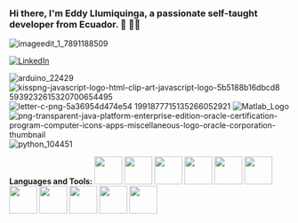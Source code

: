 ### Hi there, I'm Eddy Llumiquinga, a passionate self-taught developer from Ecuador. 👋 👨‍💻
![imageedit_1_7891188509](https://user-images.githubusercontent.com/81939375/113625359-74f3f200-9626-11eb-9002-fd88191d11cd.gif)

<a href="https://www.linkedin.com/in/eddy-llumiquinga-776887ab//" target="_blank"><img alt="LinkedIn" src="https://img.shields.io/badge/linkedin-%230077B5.svg?&style=for-the-badge&logo=linkedin&logoColor=white" /><a/>
  
  
  
 ![arduino_22429](https://user-images.githubusercontent.com/81939375/113629656-598be580-962c-11eb-89f9-20b5d77b329d.png)
![kisspng-javascript-logo-html-clip-art-javascript-logo-5b5188b16dbcd8 5939232615320700654495](https://user-images.githubusercontent.com/81939375/113629660-5a247c00-962c-11eb-9f96-e4b732b01665.jpg)
![letter-c-png-5a36954d474e54 1991877715135266052921](https://user-images.githubusercontent.com/81939375/113629661-5abd1280-962c-11eb-8601-33caadaf85f8.jpg)
![Matlab_Logo](https://user-images.githubusercontent.com/81939375/113629663-5abd1280-962c-11eb-9d62-9a5602c00078.png)
![png-transparent-java-platform-enterprise-edition-oracle-certification-program-computer-icons-apps-miscellaneous-logo-oracle-corporation-thumbnail](https://user-images.githubusercontent.com/81939375/113629666-5abd1280-962c-11eb-9515-0429a142b5cc.png)
![python_104451](https://user-images.githubusercontent.com/81939375/113629667-5b55a900-962c-11eb-9498-5104ef9fa077.png)


**Languages and Tools:** 
<code><img height="50" src="https://image.flaticon.com/icons/svg/2861/2861557.svg"></code>
<code><img height="50" src="https://image.flaticon.com/icons/svg/3190/3190604.svg"></code>
<code><img height="50" src="https://image.flaticon.com/icons/svg/2942/2942156.svg"></code>
<code><img height="50" src="https://img.icons8.com/color/48/000000/golang.png"></code>
<code><img height="50" src="https://image.flaticon.com/icons/svg/1628/1628182.svg"></code>
<code><img height="50" src="https://image.flaticon.com/icons/png/512/2085/2085061.png"></code>
<code><img height="50" src="https://image.flaticon.com/icons/svg/2535/2535543.svg"></code>
<code><img height="50" src="https://cdn.icon-icons.com/icons2/1508/PNG/512/matlab_104289.png"></code>
<code><img height="50" src="https://image.flaticon.com/icons/svg/2721/2721297.svg"></code>
<code><img height="50" src="https://image.flaticon.com/icons/svg/752/752605.svg"></code>
<code><img height="50" src="https://image.flaticon.com/icons/svg/1680/1680899.svg"></code>

<!--
**Eddyll1/Eddyll1** is a ✨ _special_ ✨ repository because its `README.md` (this file) appears on your GitHub profile.

Here are some ideas to get you started:

- 🔭 I’m currently working on ...
- 🌱 I’m currently learning ...
- 👯 I’m looking to collaborate on ...
- 🤔 I’m looking for help with ...
- 💬 Ask me about ...
- 📫 How to reach me: ...
- 😄 Pronouns: ...
- ⚡ Fun fact: ...
-->
